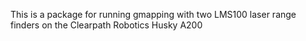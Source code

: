 This is a package for running gmapping with two LMS100 laser range finders on the Clearpath Robotics Husky A200
